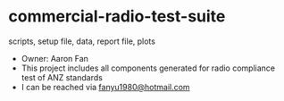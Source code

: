 # commercial-radio-test-suite
scripts, setup file, data, report file, plots

- Owner: Aaron Fan
- This project includes all components generated for radio compliance test of ANZ standards
- I can be reached via fanyu1980@hotmail.com

